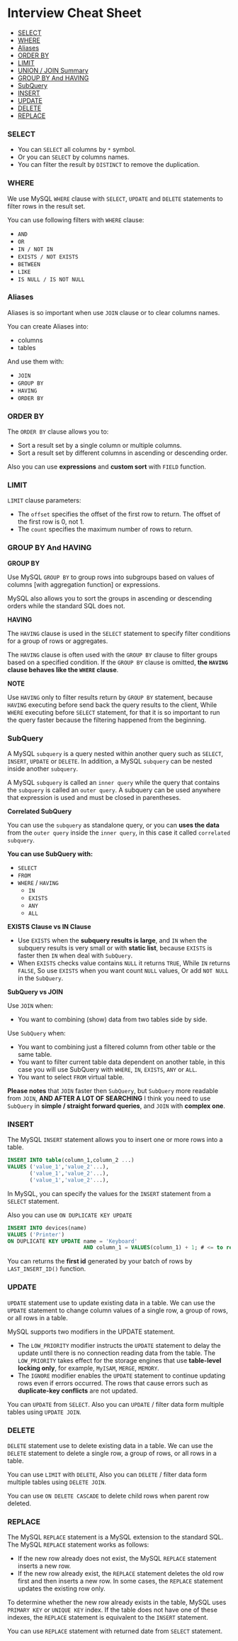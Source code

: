 # Interview Cheat Sheet

* [SELECT](#select) <br>
* [WHERE](#where) <br>
* [Aliases](#aliases) <br>
* [ORDER BY](#order-by) <br>
* [LIMIT](#limit) <br>
* [UNION / JOIN Summary](./union-join-summary.md) <br>
* [GROUP BY And HAVING](#group-by-and-having) <br>
* [SubQuery](#subquery) <br>
* [INSERT](#insert) <br>
* [UPDATE](#update) <br>
* [DELETE](#delete) <br>
* [REPLACE](#replace) <br>

### SELECT
* You can `SELECT` all columns by `*` symbol.
* Or you can `SELECT` by columns names.
* You can filter the result by `DISTINCT` to remove the duplication.

### WHERE
We use MySQL `WHERE` clause with `SELECT`, `UPDATE` and `DELETE` statements to filter rows in the result set.

You can use following filters with `WHERE` clause:
* `AND`
* `OR`
* `IN / NOT IN`
* `EXISTS / NOT EXISTS`
* `BETWEEN`
* `LIKE`
* `IS NULL / IS NOT NULL `

### Aliases
Aliases is so important when use `JOIN` clause or to clear columns names.

You can create Aliases into:
* columns
* tables

And use them with:
* `JOIN`
* `GROUP BY`
* `HAVING`
* `ORDER BY`

### ORDER BY
The `ORDER BY` clause allows you to:
* Sort a result set by a single column or multiple columns.
* Sort a result set by different columns in ascending or descending order.

Also you can use **expressions** and **custom sort** with `FIELD` function.

### LIMIT
`LIMIT` clause parameters:

* The `offset` specifies the offset of the first row to return. The offset of the first row is 0, not 1.
* The `count` specifies the maximum number of rows to return.

### GROUP BY And HAVING
**GROUP BY**

Use MySQL `GROUP BY` to group rows into subgroups based on values of columns [with aggregation function] or expressions.

MySQL also allows you to sort the groups in ascending or descending orders while the standard SQL does not.

**HAVING**

The `HAVING` clause is used in the `SELECT` statement to specify filter conditions for a group of rows or aggregates.

The `HAVING` clause is often used with the `GROUP BY` clause to filter groups based on a specified condition. If the `GROUP BY` clause is omitted, **the `HAVING` clause behaves like the `WHERE` clause**.

**NOTE**

Use `HAVING` only to filter results return by `GROUP BY` statement, because `HAVING` executing before send back the query results to the client, While `WHERE` executing before `SELECT` statement, for that it is so important to run the query faster because the filtering happened from the beginning.

### SubQuery
A MySQL `subquery` is a query nested within another query such as `SELECT`, `INSERT`, `UPDATE` or `DELETE`. In addition, a MySQL `subquery` can be nested inside another `subquery`.

A MySQL `subquery` is called an `inner query` while the query that contains the `subquery` is called an `outer query`. A subquery can be used anywhere that expression is used and must be closed in parentheses.

**Correlated SubQuery**

You can use the `subquery` as standalone query, or you can **uses the data** from the `outer query` inside the `inner query`, in this case it called `correlated subquery`.

**You can use SubQuery with:**
* `SELECT`
* `FROM`
* `WHERE` / `HAVING`
    * `IN`
    * `EXISTS`
    * `ANY`
    * `ALL`

**EXISTS Clause vs IN Clause**

* Use `EXISTS` when the **subquery results is large**, and `IN` when the subquery results is very small or with **static list**, because `EXISTS` is faster then `IN` when deal with `SubQuery`.
* When `EXISTS` checks value contains `NULL` it returns `TRUE`, While `IN` returns `FALSE`, So use `EXISTS` when you want count `NULL` values, Or add `NOT NULL` in the `SubQuery`.

**SubQuery vs JOIN**

Use `JOIN` when:
* You want to combining (show) data from two tables side by side.

Use `SubQuery` when:
* You want to combining just a filtered column from other table or the same table.
* You want to filter current table data dependent on another table, in this case you will use SubQuery with `WHERE`, `IN`, `EXISTS`, `ANY` or `ALL`.
* You want to select `FROM` virtual table.

**Please notes** that `JOIN` faster then `SubQuery`, but `SubQuery` more readable from `JOIN`, **AND AFTER A LOT OF SEARCHING** I think you need to use `SubQuery` in **simple / straight forward queries**, and `JOIN` with **complex one**.

### INSERT
The MySQL `INSERT` statement allows you to insert one or more rows into a table.

```sql
INSERT INTO table(column_1,column_2 ...)
VALUES ('value_1','value_2'...),
       ('value_1','value_2'...),
       ('value_1','value_2'...),
```

In MySQL, you can specify the values for the `INSERT` statement from a `SELECT` statement.

Also you can use `ON DUPLICATE KEY UPDATE`

```sql
INSERT INTO devices(name)
VALUES ('Printer')
ON DUPLICATE KEY UPDATE name = 'Keyboard'
                        AND column_1 = VALUES(column_1) + 1; # <= to reuse column value
```

You can returns the **first id** generated by your batch of rows by `LAST_INSERT_ID()` function.

### UPDATE
`UPDATE` statement use to update existing data in a table. We can use the `UPDATE` statement to change column values of a single row, a group of rows, or all rows in a table.

MySQL supports two modifiers in the UPDATE statement.

* The `LOW_PRIORITY` modifier instructs the `UPDATE` statement to delay the update until there is no connection reading data from the table. The `LOW_PRIORITY` takes effect for the storage engines that use **table-level locking only**, for example, `MyISAM`, `MERGE`, `MEMORY`.
* The `IGNORE` modifier enables the `UPDATE` statement to continue updating rows even if errors occurred. The rows that cause errors such as **duplicate-key conflicts** are not updated.

You can `UPDATE` from `SELECT`. Also you can `UPDATE` / filter data form multiple tables using `UPDATE JOIN`.

### DELETE
`DELETE` statement use to delete existing data in a table. We can use the `DELETE` statement to delete a single row, a group of rows, or all rows in a table.

You can use `LIMIT` with `DELETE`, Also you can `DELETE` / filter data form multiple tables using `DELETE JOIN`.

You can use `ON DELETE CASCADE` to delete child rows when parent row deleted.

### REPLACE
The MySQL `REPLACE` statement is a MySQL extension to the standard SQL. The MySQL `REPLACE` statement works as follows:

* If the new row already does not exist, the MySQL `REPLACE` statement inserts a new row.
* If the new row already exist, the `REPLACE` statement deletes the old row first and then inserts a new row. In some cases, the `REPLACE` statement updates the existing row only.

To determine whether the new row already exists in the table, MySQL uses `PRIMARY KEY` or `UNIQUE KEY` index. If the table does not have one of these indexes, the `REPLACE` statement is equivalent to the `INSERT` statement.

You can use `REPLACE` statement with returned date from `SELECT` statement.
